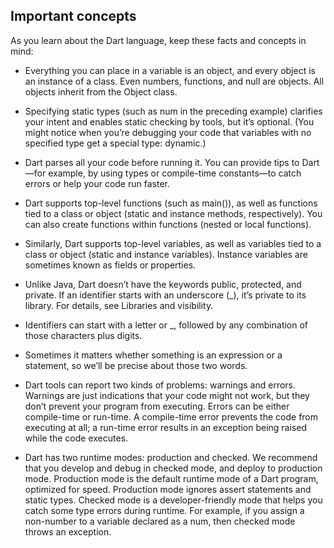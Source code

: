 ## Important concepts
As you learn about the Dart language, keep these facts and concepts in mind:

* Everything you can place in a variable is an object, and every object is an instance of a class. Even numbers, functions, and null are objects. All objects inherit from the Object class.

* Specifying static types (such as num in the preceding example) clarifies your intent and enables static checking by tools, but it’s optional. (You might notice when you’re debugging your code that variables with no specified type get a special type: dynamic.)

* Dart parses all your code before running it. You can provide tips to Dart—for example, by using types or compile-time constants—to catch errors or help your code run faster.

* Dart supports top-level functions (such as main()), as well as functions tied to a class or object (static and instance methods, respectively). You can also create functions within functions (nested or local functions).

* Similarly, Dart supports top-level variables, as well as variables tied to a class or object (static and instance variables). Instance variables are sometimes known as fields or properties.

* Unlike Java, Dart doesn’t have the keywords public, protected, and private. If an identifier starts with an underscore (_), it’s private to its library. For details, see Libraries and visibility.

* Identifiers can start with a letter or _, followed by any combination of those characters plus digits.

* Sometimes it matters whether something is an expression or a statement, so we’ll be precise about those two words.

* Dart tools can report two kinds of problems: warnings and errors. Warnings are just indications that your code might not work, but they don’t prevent your program from executing. Errors can be either compile-time or run-time. A compile-time error prevents the code from executing at all; a run-time error results in an exception being raised while the code executes.

* Dart has two runtime modes: production and checked. We recommend that you develop and debug in checked mode, and deploy to production mode.
Production mode is the default runtime mode of a Dart program, optimized for speed. Production mode ignores assert statements and static types.
Checked mode is a developer-friendly mode that helps you catch some type errors during runtime. For example, if you assign a non-number to a variable declared as a num, then checked mode throws an exception.


